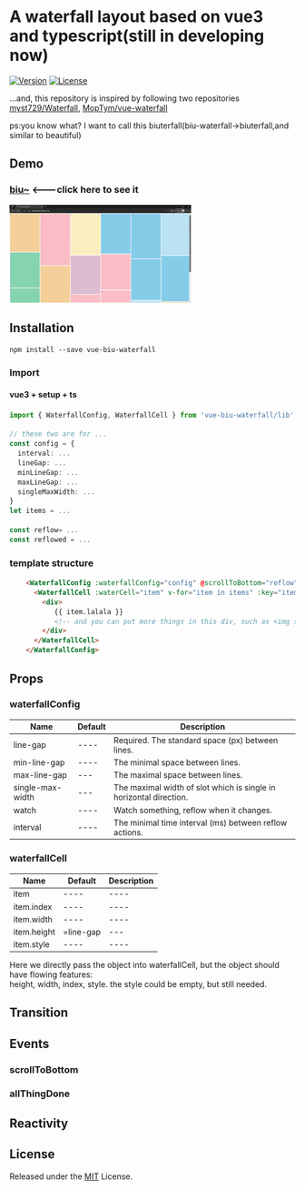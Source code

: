 # A waterfall layout based on vue3 and typescript(still in developing now)

[![Version](https://img.shields.io/npm/v/vue-biu-waterfall)](https://www.npmjs.com/package/vue-biu-waterfall)
[![License](https://img.shields.io/npm/l/vue-biu-waterfall)](LICENSE)

...and, this repository is inspired by following  two repositories [myst729/Waterfall](https://github.com/myst729/Waterfall),  [MopTym/vue-waterfall](https://github.com/MopTym/vue-waterfall)

ps:you know what? I want to call this biuterfall(biu-waterfall->biuterfall,and similar to beautiful)

## Demo

### [biu~](http://biubiubiu.huamurui.me)  <---click here to see it

![gif](./demonstration.gif)

## Installation

```shell
npm install --save vue-biu-waterfall
```

### Import

#### vue3 + setup + ts

```ts
import { WaterfallConfig, WaterfallCell } from 'vue-biu-waterfall/lib'

// these two are for ... 
const config = {
  interval: ...
  lineGap: ...
  minLineGap: ...
  maxLineGap: ...
  singleMaxWidth: ...
}
let items = ...

const reflow= ...
const reflowed = ...
```

### template structure

```html
    <WaterfallConfig :waterfallConfig="config" @scrollToBottom="reflow" @allThingDone="reflowed">
      <WaterfallCell :waterCell="item" v-for="item in items" :key="item.index">
        <div>
           {{ item.lalala }} 
           <!-- and you can put more things in this div, such as <img src="item.url">...... -->
        </div>
      </WaterfallCell>
    </WaterfallConfig>

```

## Props

### waterfallConfig

Name | Default | Description
---- | ---- | ----
line-gap | ---- | Required. The standard space (px) between lines.
min-line-gap | ---- | The minimal space between lines.
max-line-gap | --- | The maximal space between lines.
single-max-width | --- |The maximal width of slot which is single in horizontal direction.
watch | ---- | Watch something, reflow when it changes.
interval | ---- | The minimal time interval (ms) between reflow actions.

### waterfallCell

Name | Default | Description
---- | ---- | ----
item | ---- | ----
item.index | ---- | ----
item.width | ---- | ----
item.height |=line-gap |---
item.style | ---- | ----

Here we directly pass the object into waterfallCell, but the object should have flowing features:\
height, width, index, style. the style could be empty, but still needed.

## Transition

## Events

### scrollToBottom

### allThingDone

## Reactivity

## License

Released under the [MIT](LICENSE) License.
